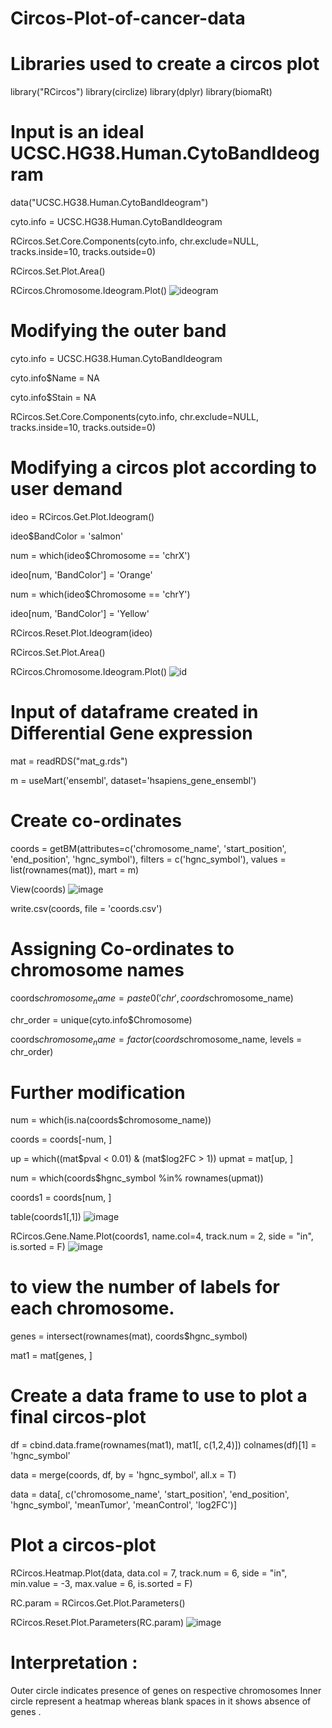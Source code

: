 # Circos-Plot-of-cancer-data
# Libraries used to create a circos plot 
library("RCircos")
library(circlize)
library(dplyr)
library(biomaRt) 

# Input is an ideal UCSC.HG38.Human.CytoBandIdeogram
data("UCSC.HG38.Human.CytoBandIdeogram")

cyto.info = UCSC.HG38.Human.CytoBandIdeogram

RCircos.Set.Core.Components(cyto.info, 
                            chr.exclude=NULL, 
                            tracks.inside=10, 
                            tracks.outside=0)

RCircos.Set.Plot.Area()

RCircos.Chromosome.Ideogram.Plot()
![ideogram](https://user-images.githubusercontent.com/110582335/197979302-187ee3e5-00e5-4b01-961f-c698e99e40dd.png)

# Modifying the outer band
cyto.info = UCSC.HG38.Human.CytoBandIdeogram

cyto.info$Name = NA

cyto.info$Stain = NA

RCircos.Set.Core.Components(cyto.info, 
                            chr.exclude=NULL, 
                            tracks.inside=10, 
                            tracks.outside=0)

# Modifying a circos plot according to user demand 
ideo = RCircos.Get.Plot.Ideogram()

ideo$BandColor = 'salmon'

num = which(ideo$Chromosome == 'chrX')

ideo[num, 'BandColor'] = 'Orange'

num = which(ideo$Chromosome == 'chrY')

ideo[num, 'BandColor'] = 'Yellow'


RCircos.Reset.Plot.Ideogram(ideo)

RCircos.Set.Plot.Area()

RCircos.Chromosome.Ideogram.Plot()
![id](https://user-images.githubusercontent.com/110582335/197979781-2bbc2ef2-d295-43dd-befb-6a94a8d57381.png)


# Input of dataframe created in Differential Gene expression 
mat = readRDS("mat_g.rds")

m = useMart('ensembl', dataset='hsapiens_gene_ensembl')

# Create co-ordinates 
coords = getBM(attributes=c('chromosome_name', 'start_position', 
                            'end_position', 'hgnc_symbol'),
               filters = c('hgnc_symbol'),
               values = list(rownames(mat)),
               mart = m)

View(coords)
![image](https://user-images.githubusercontent.com/110582335/200104864-c3e048d4-a40a-46e7-9068-8e4cdcaf1922.png)

write.csv(coords, file = 'coords.csv')

# Assigning Co-ordinates to chromosome names
coords$chromosome_name = paste0('chr', coords$chromosome_name)

chr_order = unique(cyto.info$Chromosome)

coords$chromosome_name = factor(coords$chromosome_name, levels = chr_order)

# Further modification
num = which(is.na(coords$chromosome_name))

coords = coords[-num, ]

up = which((mat$pval < 0.01) &
             (mat$log2FC > 1))
upmat = mat[up, ]

num = which(coords$hgnc_symbol %in% rownames(upmat))

coords1 = coords[num, ]

table(coords1[,1])
![image](https://user-images.githubusercontent.com/110582335/200104844-99b8ffa1-6822-4881-9139-d1252eea7047.png)

RCircos.Gene.Name.Plot(coords1, name.col=4, track.num = 2, side = "in",
                       is.sorted = F)
     ![image](https://user-images.githubusercontent.com/110582335/200104751-f3f34957-d06a-495e-b5a0-ffabf6605057.png)
                  

# to view the number of labels for each chromosome.
genes = intersect(rownames(mat), coords$hgnc_symbol)

mat1 = mat[genes, ]

# Create a data frame to use to plot a final circos-plot 
df = cbind.data.frame(rownames(mat1), mat1[, c(1,2,4)])
colnames(df)[1] = 'hgnc_symbol'

data = merge(coords, df, by = 'hgnc_symbol', all.x = T)

data = data[, c('chromosome_name', 'start_position',
                'end_position', 'hgnc_symbol',
                'meanTumor', 'meanControl', 'log2FC')]
                
# Plot a circos-plot 
RCircos.Heatmap.Plot(data, data.col = 7, track.num = 6, side = "in",
                     min.value = -3, max.value = 6, 
                     is.sorted = F)

RC.param = RCircos.Get.Plot.Parameters()

RCircos.Reset.Plot.Parameters(RC.param)
![image](https://user-images.githubusercontent.com/110582335/200104612-5d46e401-f2fd-416c-8b11-245c531c92c8.png)


# Interpretation :
Outer circle indicates presence of genes on respective chromosomes 
Inner circle represent a heatmap whereas blank spaces in it shows absence of genes .

